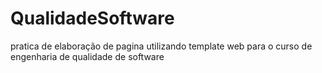 # QualidadeSoftware
pratica de elaboração de pagina utilizando template web para o curso de engenharia de qualidade de software
